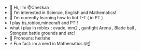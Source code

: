 - 👋 Hi, I’m @Chezkaa
- 👀 I’m interested in Science, English and Mathematics!
- 🌱 I’m currently learning how to tint T-T ( in PT )
- I play bs,roblox,minecraft and PT‼️
- what i play in roblox : evade, mm2 , gunfight Arena , Blade ball , Stongest battle grounds and etc!
- 🥰 Pronouns: her/she
- ⚡ Fun fact: im a nerd in Mathematics 🤓☝️

<!---
Chezkaa/Chezkaa is a ✨ special ✨ repository because its `README.md` (this file) appears on your GitHub profile.
You can click the Preview link to take a look at your changes.
--->
